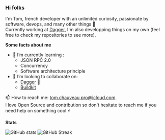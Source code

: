 ### Hi folks

I'm Tom, french developer with an unlimited curiosity, passionate by software, devops, and many other things 📘<br>
Currently working at [Dagger](https://github.com/dagger/dagger), I'm also developping things on my own (feel free to check my repositories to see more).

**Some facts about me**

- 🌱 I’m currently learning :
  - JSON RPC 2.0
  - Concurrency 
  - Software architecture principle
- 👯 I’m looking to collaborate on:
  - [Dagger](https://github.com/dagger/dagger) :rocket:  
  - [Buildkit](https://github.com/moby/buildkit) 

📫 How to reach me: tom.chauveau.pro@icloud.com.<br>
I love Open Source and contribution so don't hesitate to reach me if you need help on something cool ⚡

**Stats**

![GitHub stats](https://github-readme-stats.vercel.app/api?username=TomChv&show_icons=true)
![GitHub Streak](https://github-readme-streak-stats.herokuapp.com/?user=TomChv)
